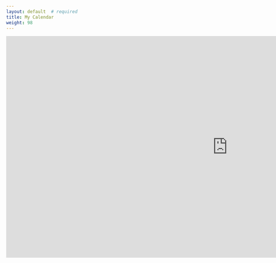 ```yaml
---
layout: default  # required
title: My Calendar
weight: 98
---
```

<iframe src="https://calendar.google.com/calendar/embed?src=fsgottawa%40gmail.com&ctz=America%2FToronto" style="border: 0" width="1200" height="600" frameborder="0" scrolling="no"></iframe>
